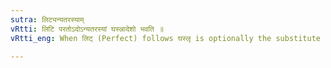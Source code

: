 ```yaml
---
sutra: लिट्यन्यतरस्याम्
vRtti: लिटि परतोऽदोऽन्यतरस्यां घस्ल्रादेशो भवति ॥
vRtti_eng: When लिट् (Perfect) follows घस्लृ is optionally the substitute of अद्.

---
```

